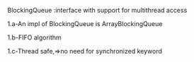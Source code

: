 BlockingQueue :interface with support for multithread access

 1.a-An impl of BlockingQueue is ArrayBlockingQueue

 1.b-FIFO algorithm

 1.c-Thread safe,=>no need for synchronized keyword
 